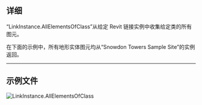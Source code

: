 ## 详细
“LinkInstance.AllElementsOfClass”从给定 Revit 链接实例中收集给定类的所有图元。

在下面的示例中，所有地形实体图元均从“Snowdon Towers Sample Site”的实例返回。
___
## 示例文件

![LinkInstance.AllElementsOfClass](./Revit.Elements.LinkInstance.AllElementsOfClass_img.jpg)
